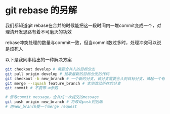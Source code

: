 
# git rebase 的另解

我们都知道git rebase在合并的时候能把这一段时间内一堆commit变成一个，对理清开发思路有着不可磨灭的功效

rebase冲突处理的数量与commit一致，但当commit数过多时，处理冲突可以说是烦死人

以下是我同事给出的一种解决方案

```bash
git checkout develop # 需要合并入的目标分支 
git pull origin develop # 拉取最新的目标分支的代码
git checkout -b new_branch # 一个新的分支，该分支需要合入到目标分支，请起一个有意义的名字
git merge --squash feature_branch # 本地改动所在的分支
git commit # 不要带-m参数

# 修改commit message，合并成一次提交的message
git push origin new_branch # 将改动push到远端
# 用new_branch提一个merge request
```

